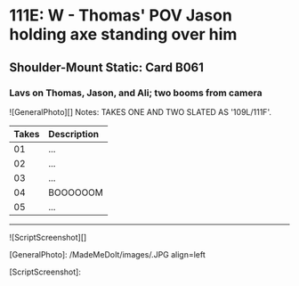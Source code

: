 # 111E: W - Thomas' POV Jason holding axe standing over him

## Shoulder-Mount Static: Card B061

### Lavs on Thomas, Jason, and Ali; two booms from camera

![GeneralPhoto][]
Notes: TAKES ONE AND TWO SLATED AS '109L/111F'.

| Takes | Description |
|:---|:----|
| 01 | ... |
| 02 | ... |
| 03 | ... |
| 04 |  BOOOOOOM |
| 05 | ... |

----

![ScriptScreenshot][]


[GeneralPhoto]:  /MadeMeDoIt/images/.JPG align=left

[ScriptScreenshot]: 